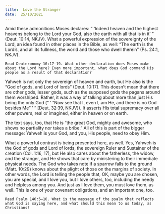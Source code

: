 ```yaml
---
title:  Love the Stranger
date:  25/10/2021
---
```


Amid these admonitions Moses declares: “ ‘Indeed heaven and the highest heavens belong to the Lord your God, also the earth with all that is in it’ ” (Deut. 10:14, NKJV). What a powerful expression of the sovereignty of the Lord, an idea found in other places in the Bible, as well: “The earth is the Lord’s, and all its fullness, the world and those who dwell therein” (Ps. 24:1, NKJV).

`Read Deuteronomy 10:17–19. What other declaration does Moses make about the Lord here? Even more important, what does God command His people as a result of that declaration?`

Yahweh is not only the sovereign of heaven and earth, but He also is the “God of gods, and Lord of lords” (Deut. 10:17). This doesn’t mean that there are other gods, lesser gods, such as the supposed gods the pagans around them worshiped. Rather, it was a way of talking about more than just His being the only God (“ ‘ “Now see that I, even I, am He, and there is no God besides Me” ’ ” [Deut. 32:39, NKJV]). It asserts His total supremacy over all other powers, real or imagined, either in heaven or on earth.

The text says, too, that He is “the great God, mighty and awesome, who shows no partiality nor takes a bribe.” All of this is part of the bigger message: Yahweh is your God, and you, His people, need to obey Him.

What a powerful contrast is being presented here, as well. Yes, Yahweh is the God of gods and Lord of lords, the sovereign Ruler and Sustainer of the creation (Col. 1:16, 17), but He also cares about the fatherless, the widow, and the stranger, and He shows that care by ministering to their immediate physical needs. The God who takes note if a sparrow falls to the ground (Matt. 10:29) knows about the plight of those on the margins of society. In other words, the Lord is telling the people that, OK, maybe you are chosen, you are special, and I love you, but I love others, too, including the needy and helpless among you. And just as I love them, you must love them, as well. This is one of your covenant obligations, and an important one, too.

`Read Psalm 146:5–10. What is the message of the psalm that reflects what God is saying here, and what should this mean to us today, as Christians?`
